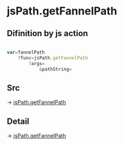 # jsPath.getFannelPath

## Difinition by js action

```js.js

var=fannelPath
	?func=jsPath.getFannelPath
		?args=
			&pathString=
```

## Src

-> [jsPath.getFannelPath](https://github.com/puutaro/CommandClick/blob/master/app/src/main/java/com/puutaro/commandclick/fragment_lib/terminal_fragment/js_interface/JsPath.kt#L122)

## Detail

-> [jsPath.getFannelPath](https://github.com/puutaro/CommandClick/blob/master/md/developer/js_interface/details/JsPath/getFannelPath.md)
